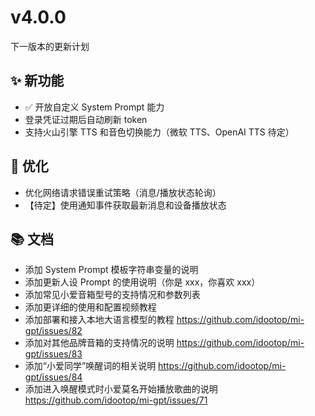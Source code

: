 # v4.0.0

下一版本的更新计划

## ✨ 新功能

- ✅ 开放自定义 System Prompt 能力
- 登录凭证过期后自动刷新 token
- 支持火山引擎 TTS 和音色切换能力（微软 TTS、OpenAI TTS 待定）

## 💪 优化

- 优化网络请求错误重试策略（消息/播放状态轮询）
- 【待定】使用通知事件获取最新消息和设备播放状态

## 📚 文档

- 添加 System Prompt 模板字符串变量的说明
- 添加更新人设 Prompt 的使用说明（你是 xxx，你喜欢 xxx）
- 添加常见小爱音箱型号的支持情况和参数列表
- 添加更详细的使用和配置视频教程
- 添加部署和接入本地大语言模型的教程 https://github.com/idootop/mi-gpt/issues/82
- 添加对其他品牌音箱的支持情况的说明 https://github.com/idootop/mi-gpt/issues/83
- 添加“小爱同学”唤醒词的相关说明 https://github.com/idootop/mi-gpt/issues/84
- 添加进入唤醒模式时小爱莫名开始播放歌曲的说明 https://github.com/idootop/mi-gpt/issues/71

